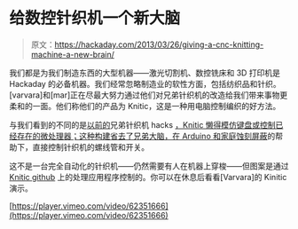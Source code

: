 # 给数控针织机一个新大脑

> 原文：<https://hackaday.com/2013/03/26/giving-a-cnc-knitting-machine-a-new-brain/>

我们都是为我们制造东西的大型机器——激光切割机、数控铣床和 3D 打印机是 Hackaday 的必备机器。我们经常忽略制造业的软性方面，包括纺织品和针织。[varvara]和[mar]正在尽最大努力通过他们对兄弟针织机的改造给我们带来事物更柔和的一面。他们称他们的产品为 Knitic，这是一种用电脑控制编织的好方法。

与我们看到的不同的是[以前的](http://hackaday.com/2010/12/06/knitting-machine-hack-by-keypad-emulation/)兄弟针织机 hacks [，Knitic 懒得模仿键盘或控制已经存在的微处理器；这种构建省去了兄弟大脑，在 Arduino 和](http://hackaday.com/2010/11/08/make-a-knitting-machine-print-pixel-art/)[家庭蚀刻屏蔽](http://www.knitic.com/2012/10/22/making-first-hand-made-pcb/)的帮助下，直接控制针织机的螺线管和开关。

这不是一台完全自动化的针织机——仍然需要有人在机器上穿梭——但图案是通过 [Knitic github](https://github.com/mcanet/knitic) 上的处理应用程序控制的。你可以在休息后看看[Varvara]的 Kinitic 演示。

[https://player.vimeo.com/video/62351666](https://player.vimeo.com/video/62351666)